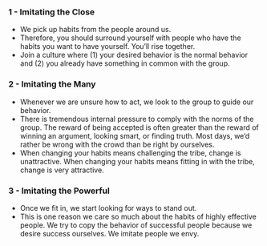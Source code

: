 ### 1 - Imitating the Close
- We pick up habits from the people around us.
- Therefore, you should surround yourself with people who have the habits you want to have yourself. You’ll rise together.
- Join a culture where (1) your desired behavior is the normal behavior and (2) you already have something in common with the group.

### 2 - Imitating the Many
- Whenever we are unsure how to act, we look to the group to guide our behavior.
- There is tremendous internal pressure to comply with the norms of the group. The reward of being accepted is often greater than the reward of winning an argument, looking smart, or finding truth. Most days, we’d rather be wrong with the crowd than be right by ourselves.
- When changing your habits means challenging the tribe, change is unattractive. When changing your habits means fitting in with the tribe, change is very attractive.

### 3 - Imitating the Powerful
- Once we fit in, we start looking for ways to stand out.
- This is one reason we care so much about the habits of highly effective people. We try to copy the behavior of successful people because we desire success ourselves. We imitate people we envy.
